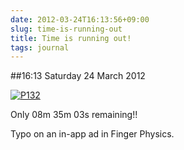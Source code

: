 ```yaml
---
date: 2012-03-24T16:13:56+09:00
slug: time-is-running-out
title: Time is running out!
tags: journal
---
```


##16:13 Saturday 24 March 2012

[![P132](http://getfile1.posterous.com/getfile/files.posterous.com/thunderrabbit/sluquyCJjfjbfgChsnhqvmErFAJxcItCJwzriDddhJHlFbAlsenjtHDqGkxy/p132.jpg.scaled500.jpg)](http://getfile4.posterous.com/getfile/files.posterous.com/thunderrabbit/sluquyCJjfjbfgChsnhqvmErFAJxcItCJwzriDddhJHlFbAlsenjtHDqGkxy/p132.jpg.scaled1000.jpg)

Only 08m 35m 03s remaining!!

Typo on an in-app ad in Finger Physics.
